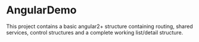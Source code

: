 # AngularDemo

This project contains a basic angular2+ structure containing routing, shared services, control structures and a complete working list/detail structure.
